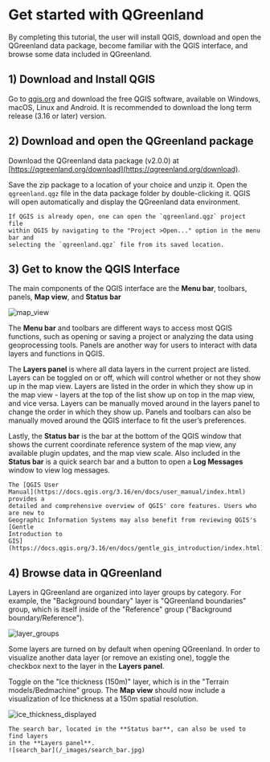 # Get started with QGreenland

By completing this tutorial, the user will install QGIS, download and open the
QGreenland data package, become familiar with the QGIS interface, and browse
some data included in QGreenland.

## 1) Download and Install QGIS

Go to [qgis.org](https://qgis.org) and download the free QGIS software,
available on Windows, macOS, Linux and Android. It is recommended to download
the long term release (3.16 or later) version.

## 2) Download and open the QGreenland package

Download the QGreenland data package (v2.0.0) at
[https://qgreenland.org/download](https://qgreenland.org/download).

Save the zip package to a location of your choice and unzip it. Open the
`qgreenland.qgz` file in the data package folder by double-clicking it. QGIS
will open automatically and display the QGreenland data environment.


```{note}
If QGIS is already open, one can open the `qgreenland.qgz` project file
within QGIS by navigating to the "Project >Open..." option in the menu bar and
selecting the `qgreenland.qgz` file from its saved location.
```

## 3) Get to know the QGIS Interface

The main components of the QGIS interface are the **Menu bar**, toolbars, panels,
**Map view**, and **Status bar**

![map_view](/_images/map_view.jpg)

The **Menu bar** and toolbars are different ways to access most QGIS functions, such
as opening or saving a project or analyzing the data using geoprocessing
tools. Panels are another way for users to interact with data layers and
functions in QGIS.

The **Layers panel** is where all data layers in the current project are
listed. Layers can be toggled on or off, which will control whether or not they
show up in the map view. Layers are listed in the order in which they show up in
the map view - layers at the top of the list show up on top in the map view, and
vice versa. Layers can be manually moved around in the layers panel to change
the order in which they show up. Panels and toolbars can also be manually moved
around the QGIS interface to fit the user’s preferences.

Lastly, the **Status bar** is the bar at the bottom of the QGIS window that shows
the current coordinate reference system of the map view, any available plugin
updates, and the map view scale. Also included in the **Status bar** is a quick
search bar and a button to open a **Log Messages** window to view log messages.


```{note}
The [QGIS User
Manual](https://docs.qgis.org/3.16/en/docs/user_manual/index.html) provides a
detailed and comprehensive overview of QGIS' core features. Users who are new to
Geographic Information Systems may also benefit from reviewing QGIS's [Gentle
Introduction to
GIS](https://docs.qgis.org/3.16/en/docs/gentle_gis_introduction/index.html)
```

## 4) Browse data in QGreenland

Layers in QGreenland are organized into layer groups by category. For example,
the "Background boundary" layer is "QGreenland boundaries" group, which is
itself inside of the "Reference" group ("Background boundary/Reference").

![layer_groups](/_images/layer_groups.jpg)

Some layers are turned on by default when opening QGreenland. In order to
visualize another data layer (or remove an existing one), toggle the checkbox
next to the layer in the **Layers panel**.

Toggle on the "Ice thickness (150m)" layer, which is in the "Terrain
models/Bedmachine" group. The **Map view** should now include a visualization of
Ice thickness at a 150m spatial resolution.

![ice_thickness_displayed](/_images/ice_thickness_displayed.jpg)


```{note}
The search bar, located in the **Status bar**, can also be used to find layers
in the **Layers panel**.
![search_bar](/_images/search_bar.jpg)
```
